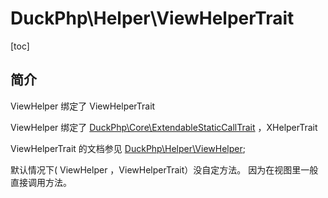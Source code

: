 # DuckPhp\Helper\ViewHelperTrait
[toc]

## 简介

ViewHelper 绑定了 ViewHelperTrait

ViewHelper 绑定了 [DuckPhp\Core\ExtendableStaticCallTrait](Core-ExtendableStaticCallTrait.md) ，XHelperTrait


ViewHelperTrait 的文档参见 [DuckPhp\Helper\ViewHelper](Helper-ViewHelper.md);

默认情况下( ViewHelper ，ViewHelperTrait）没自定方法。 因为在视图里一般直接调用方法。


